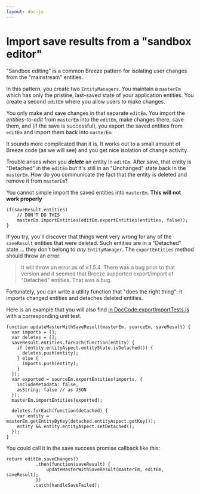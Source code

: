 ```yaml
---
layout: doc-js
---
```

# Import save results from a "sandbox editor"

"Sandbox editing" is a common Breeze pattern for isolating user changes from the "mainstream" entities.

In this pattern, you create two `EntityManagers`. You maintain a `masterEm` which has only the pristine, last-saved state of your application entities.  You create a second `editEm` where you allow users to make changes.

You only make and save changes in that separate  `editEm`. You import the *entities-to-edit* from `masterEm`  into the `editEm`, make changes there, save them, and (if the save is successful), you export the saved entities from `editEm` and import them back into `masterEm`.

It sounds more complicated than it is. It works out to a small amount of Breeze code (as we will see) and you get nice isolation of change activity.

Trouble arises when you ***delete*** an entity in `editEm`. After save, that entity is "Detached" in the `editEm` but it's still in an "Unchanged" state back in the `masterEm`. How do you communicate the fact that the entity is deleted and remove it from `masterEm`?

You cannot simple import the saved entities into `masterEm`. **This will not work properly**

    if(saveResult.entities)
        // DON'T DO THIS
        masterEm.importEntities(editEm.exportEntities(entities, false));
    }
If you try, you'll discover that things went very wrong for any of the `saveResult` entities that were deleted. Such entities are in a "Detached" state ... they don't belong to *any* `EntityManager`. The `exportEntities` method should throw an error.

>It will throw an error as of v.1.5.4. There was a bug prior to that version and it seemed that Breeze supported export/import of "Detached" entities. That was a bug.

Fortunately, you can write a utility function that "does the right thing": it imports changed entities and detaches deleted entities.

Here is an example that you will also find [in DocCode:exportImportTests.js](https://github.com/Breeze/breeze.js.samples/blob/master/net/DocCode/DocCode/tests/exportImportTests.js#L411) with a corresponding unit test.

    function updateMasterWithSaveResult(masterEm, sourceEm, saveResult) {
      var imports = [];
      var deletes = [];
      saveResult.entities.forEach(function(entity) {
        if (entity.entityAspect.entityState.isDetached()) {
          deletes.push(entity);
        } else {
          imports.push(entity);
        }
      });
      var exported = sourceEm.exportEntities(imports, {
        includeMetadata: false,
        asString: false // as JSON
      });
      masterEm.importEntities(exported);

      deletes.forEach(function(detached) {
        var entity = masterEm.getEntityByKey(detached.entityAspect.getKey());
        entity && entity.entityAspect.setDetached();
      });
    }

You could call it in the save success promise callback like this:

    return editEm.saveChanges()
               .then(function(saveResult) {
                   updateMasterWithSaveResult(masterEm, editEm, saveResult);
               })
              .catch(handleSaveFailed);

